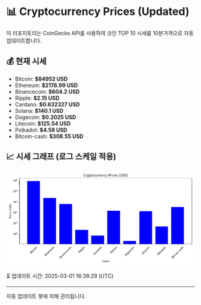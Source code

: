 
# 📊 Cryptocurrency Prices (Updated)

이 리포지토리는 CoinGecko API를 사용하여 코인 TOP 10 시세를 10분가격으로 자동 업데이트합니다.

## 💰 현재 시세
- Bitcoin: **$84952 USD**
- Ethereum: **$2176.99 USD**
- Binancecoin: **$604.2 USD**
- Ripple: **$2.15 USD**
- Cardano: **$0.632327 USD**
- Solana: **$140.1 USD**
- Dogecoin: **$0.2025 USD**
- Litecoin: **$125.54 USD**
- Polkadot: **$4.58 USD**
- Bitcoin-cash: **$308.55 USD**

## 📈 시세 그래프 (로그 스케일 적용)
![Crypto Prices](crypto_prices.png)

⏳ 업데이트 시간: 2025-03-01 16:38:29 (UTC)

---
자동 업데이트 봇에 의해 관리됩니다.
